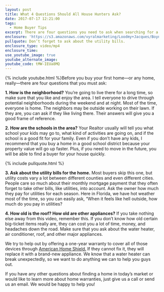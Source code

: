 ```yaml
---
layout: post
title: What 4 Questions Should All House Hunters Ask?
date: 2017-07-17 12:21:00
tags:
  - Home Buyer Tips
excerpt: There are four questions you need to ask when searching for a home. I’ll go over each one for you today.
enclosure: 'https://s3.amazonaws.com/vyralmarketing/Loodmy+Jacques/Boynton+Beach+Real+Estate+Agent-+4+Questions+All+House+Hunters+Should+Ask.mp4'
pullquote: Don’t forget to ask about the utility bills.
enclosure_type: video/mp4
enclosure_time:
use_youtube_image: true
youtube_alternate_image:
youtube_code: tMW-IEUa8MQ
---
```



{% include youtube.html %}Before you buy your first home—or any home, really—there are four questions that you must ask:

**1. How is the neighborhood?** You’re going to live there for a long time, so make sure that you like and enjoy the area. I tell everyone to drive through potential neighborhoods during the weekend and at night. Most of the time, everyone is home. The neighbors may be outside working on their lawn. If they are, you can ask if they like living there. Their answers will give you a good frame of reference.

**2. How are the schools in the area?** Your Realtor usually will tell you what school your kids may go to, what kind of activities are going on, and if the school is a good fit for your family. Even if you don’t have any kids, I recommend that you buy a home in a good school district because your property value will go up faster. Plus, if you need to move in the future, you will be able to find a buyer for your house quickly.

{% include pullquote.html %}

**3. Ask about the utility bills for the home.** Most buyers skip this one, but utility costs vary a lot between different counties and even different cities. People care so much about their monthly mortgage payment that they often forget to take other bills, like utilities, into account. Ask the owner how much they pay for utilities for each season. Here in Florida, we have hot weather most of the time, so you can easily ask, “When it feels like hell outside, how much do you pay in utilities?

**4. How old is the roof? How old are other appliances?** If you take nothing else away from this video, remember this. If you don’t know how old certain big-ticket items really are, they can cost you a lot of time, money, and headaches down the road. Make sure that you ask about the water heater, air conditioner, roof, and other major appliances.

We try to help out by offering a one-year warranty to cover all of those devices through [American Home Shield.](https://quote.ahs.com/b/homewarranty?svm_campaign=brand_c&amp;adname=Branded&amp;mkwid=sC5wyKjIW_dc&amp;pcrid=201260197189&amp;pmt=e&amp;keyword=american%20home%20shield&amp;pdv=c&amp;MarketingPartner=Google&amp;AdType=CPC&amp;Campaign=%5BB%5D+%28C%29+D%3A+Home+Shield+Brand+-+Exact&amp;utm_source=google&amp;utm_medium=cpc&amp;utm_campaign=%5BB%5D+%28C%29+D%3A+Home+Shield+Brand+-+Exact&amp;offer=EvergreenB&amp;gclid=CLvY9bPkkNUCFYO3wAod8jMN1A) If they cannot fix it, they will replace it with a brand-new appliance. We know that a water heater can break unexpectedly, so we want to do anything we can to help you guys out.

If you have any other questions about finding a home in today’s market or would like to learn more about home warranties, just give us a call or send us an email. We would be happy to help you!
<br>